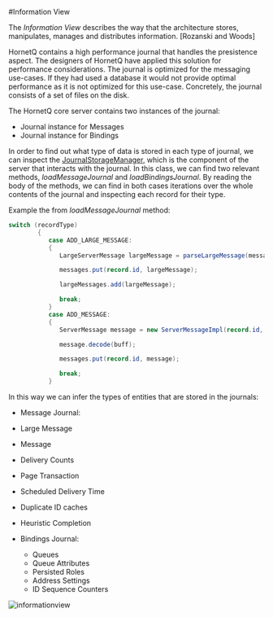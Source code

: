 #Information View

The _Information View_ describes the way that the architecture stores, manipulates, manages and distributes information. [Rozanski and Woods]

HornetQ contains a high performance journal that handles the presistence aspect.  The designers of HornetQ have applied this solution for performance considerations.  The journal is optimized for the messaging use-cases. If they had used a database it would not provide optimal performance as it is not optimized for this use-case. Concretely, the journal consists of a set of files on the disk. 

The HornetQ core server contains two instances of the journal: 

* Journal instance for Messages
* Journal instance for Bindings

In order to find out what type of data is stored in each type of journal, we can inspect the [JournalStorageManager](https://github.com/hornetq/hornetq/blob/master/hornetq-server/src/main/java/org/hornetq/core/persistence/impl/journal/JournalStorageManager.java), which is the component of the server that interacts with the journal.  In this class, we can find two relevant methods, _loadMessageJournal_ and _loadBindingsJournal_. By reading the body of the methods, we can find in both cases iterations over the whole contents of the journal and inspecting each record for their type. 

Example the from _loadMessageJournal_ method:

 ```java
 switch (recordType)
         {
            case ADD_LARGE_MESSAGE:
            {
               LargeServerMessage largeMessage = parseLargeMessage(messages, buff);

               messages.put(record.id, largeMessage);

               largeMessages.add(largeMessage);

               break;
            }
            case ADD_MESSAGE:
            {
               ServerMessage message = new ServerMessageImpl(record.id, 50);

               message.decode(buff);

               messages.put(record.id, message);

               break;
            }
 ```


In this way we can infer the types of entities that are stored in the journals:

* Message Journal: 
 * Large Message
 * Message
 * Delivery Counts
 * Page Transaction
 * Scheduled Delivery Time
 * Duplicate ID caches
 * Heuristic Completion

* Bindings Journal: 
  * Queues 
  * Queue Attributes
  * Persisted Roles
  * Address Settings
  * ID Sequence Counters
  
![informationview](https://f.cloud.github.com/assets/950121/681081/40f9c360-d9a7-11e2-9ed5-460f54290d68.jpg)

